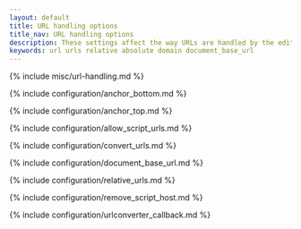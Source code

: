 ```yaml
---
layout: default
title: URL handling options
title_nav: URL handling options
description: These settings affect the way URLs are handled by the editor.
keywords: url urls relative absolute domain document_base_url
---
```


{% include misc/url-handling.md %}

{% include configuration/anchor_bottom.md %}

{% include configuration/anchor_top.md %}

{% include configuration/allow_script_urls.md %}

{% include configuration/convert_urls.md %}

{% include configuration/document_base_url.md %}

{% include configuration/relative_urls.md %}

{% include configuration/remove_script_host.md %}

{% include configuration/urlconverter_callback.md %}
